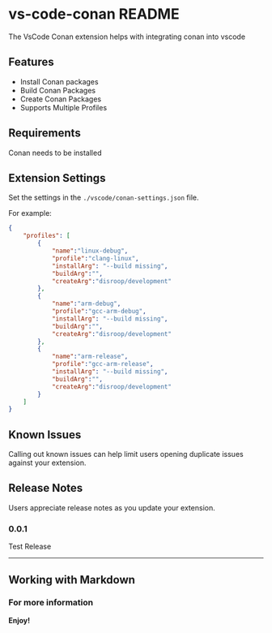 # vs-code-conan README

The VsCode Conan extension helps with integrating conan into vscode

## Features

- Install Conan packages
- Build Conan Packages
- Create Conan Packages
- Supports Multiple Profiles

## Requirements

Conan needs to be installed

## Extension Settings

Set the settings in the `./vscode/conan-settings.json` file.

For example:

```json
{
    "profiles": [
        { 
            "name":"linux-debug", 
            "profile":"clang-linux",
            "installArg": "--build missing",
            "buildArg":"",
            "createArg":"disroop/development" 
        },
        { 
            "name":"arm-debug", 
            "profile":"gcc-arm-debug",
            "installArg": "--build missing",
            "buildArg":"",
            "createArg":"disroop/development" 
        },
        { 
            "name":"arm-release", 
            "profile":"gcc-arm-release",
            "installArg": "--build missing",
            "buildArg":"",
            "createArg":"disroop/development" 
        }
    ]
}
```

## Known Issues

Calling out known issues can help limit users opening duplicate issues against your extension.

## Release Notes

Users appreciate release notes as you update your extension.

### 0.0.1

Test Release


-----------------------------------------------------------------------------------------------------------

## Working with Markdown


### For more information


**Enjoy!**
